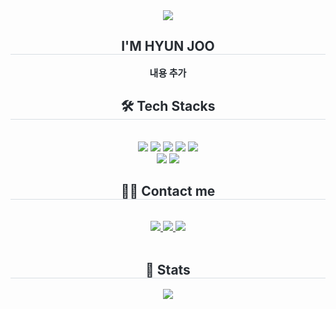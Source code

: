 <div align= "center">
    <img src="https://capsule-render.vercel.app/api?type=waving&color=bababa&height=240&text=&animation=&fontColor=ffffff&fontSize=60" />
    </div>
    <div align= "center"> 
    <h2 style="border-bottom: 1px solid #d8dee4; color: #282d33;"> I'M HYUN JOO </h2>  
    <div style="font-weight: 700; font-size: 15px; text-align: center; color: #282d33;"> 내용 추가 </div> 
    </div>
    <div align= "center">
      <h2 style="border-bottom: 1px solid #d8dee4; color: #282d33;"> 🛠️ Tech Stacks </h2>
      <br> 
      <div style="margin: 0 auto; text-align: center;" align= "center">
      <img src="https://img.shields.io/badge/C-A8B9CC?style=flat-square&logo=C&logoColor=white">
      <img src="https://img.shields.io/badge/Python-3776AB?style=flat-square&logo=Python&logoColor=white">
      <img src="https://img.shields.io/badge/C++-00599C?style=flat-square&logo=C%2B%2B&logoColor=white">
      <img src="https://img.shields.io/badge/Django-092E20?style=flat-square&logo=Django&logoColor=white">
      <img src="https://img.shields.io/badge/Javascript-F7DF1E?style=flat-square&logo=Javascript&logoColor=white">
      <br/><img src="https://img.shields.io/badge/Github-181717?style=flat-square&logo=Github&logoColor=white">
      <img src="https://img.shields.io/badge/Git-F05032?style=flat-square&logo=Git&logoColor=white">
      </div>
    </div>
    <div align= "center">
    <h2 style="border-bottom: 1px solid #d8dee4; color: #282d33;"> 🧑‍💻 Contact me </h2> <br> 
    <div align= "center"> <a href=https://www.instagram.com/hj0o.o0/> <img src="https://img.shields.io/badge/Instagram-E4405F?style=flat-square&logo=Instagram&logoColor=white&link=https://www.instagram.com/hj0o.o0/"> </a>
         <a href=https://enshrined-reading-d4f.notion.site/I-M-HYUN-JOO-128b26fee3d9805486c4eca84101053c> <img src="https://img.shields.io/badge/Notion-000000?style=flat-square&logo=Notion&logoColor=white&link=https://enshrined-reading-d4f.notion.site/I-M-HYUN-JOO-128b26fee3d9805486c4eca84101053c"> </a>
         <a href=mailto:ihjkong@naver.com> <img src="https://img.shields.io/badge/Gmail-EA4335?style=flat-square&logo=Gmail&logoColor=white&link=mailto:ihjkong@naver.com"> </a>
          </div>  <br> 
    <div align= "center">  </div> 
    </div>
    <div align= "center"> 
    <h2 style="border-bottom: 1px solid #d8dee4; color: #282d33;"> 🏅 Stats </h2> <div align= "center"> <img src="https://github-readme-stats.vercel.app/api/top-langs/?username=HJ0oo&layout=compact&bg_color=180,00000000,&title_color=000000&text_color=000000"
           /> </div> 
    </div>
    